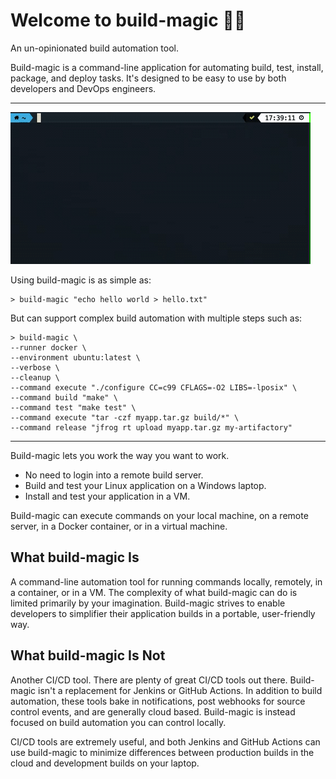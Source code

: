 # Welcome to build-magic &#x1F528;&#x2728;

An un-opinionated build automation tool.

Build-magic is a command-line application for automating build, test, install, package, and deploy tasks. It's designed to be easy to use by both developers and DevOps engineers.

---

![build-magic](build-magic.gif)

Using build-magic is as simple as:

```text
> build-magic "echo hello world > hello.txt"
```

But can support complex build automation with multiple steps such as:

```text
> build-magic \
--runner docker \
--environment ubuntu:latest \
--verbose \
--cleanup \
--command execute "./configure CC=c99 CFLAGS=-O2 LIBS=-lposix" \
--command build "make" \
--command test "make test" \
--command execute "tar -czf myapp.tar.gz build/*" \
--command release "jfrog rt upload myapp.tar.gz my-artifactory"
```

---

Build-magic lets you work the way you want to work.

* No need to login into a remote build server.
* Build and test your Linux application on a Windows laptop.
* Install and test your application in a VM.

Build-magic can execute commands on your local machine, on a remote server, in a Docker container, or in a virtual machine.

## What build-magic Is

A command-line automation tool for running commands locally, remotely, in a container, or in a VM. The complexity of what build-magic can do is limited primarily by your imagination. Build-magic strives to enable developers to simplifier their application builds in a portable, user-friendly way.

## What build-magic Is Not

Another CI/CD tool. There are plenty of great CI/CD tools out there. Build-magic isn't a replacement for Jenkins or GitHub Actions. In addition to build automation, these tools bake in notifications, post webhooks for source control events, and are generally cloud based. Build-magic is instead focused on build automation you can control locally.

CI/CD tools are extremely useful, and both Jenkins and GitHub Actions can use build-magic to minimize differences between production builds in the cloud and development builds on your laptop.
